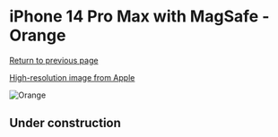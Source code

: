 # iPhone 14 Pro Max with MagSafe - Orange

[Return to previous page](/iphone_14)

[High-resolution image from Apple](https://store.storeimages.cdn-apple.com/8756/as-images.apple.com/is/MPPR3?wid=4500&hei=4500&fmt=png)

<div style="width: 500px"><img src="/almost_uncompressed/MPPR3.webp" alt="Orange"></div>

## Under construction
